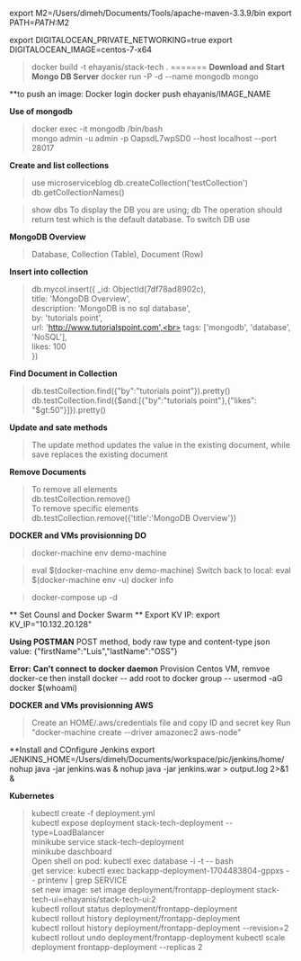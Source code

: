 export M2=/Users/dimeh/Documents/Tools/apache-maven-3.3.9/bin
export PATH=$PATH:$M2

export DIGITALOCEAN_PRIVATE_NETWORKING=true
export DIGITALOCEAN_IMAGE=centos-7-x64

> docker build -t ehayanis/stack-tech .
=======
**Download and Start Mongo DB Server**
> docker run -P -d --name mongodb mongo

**to push an image:
Docker login 
docker push ehayanis/IMAGE_NAME

**Use of mongodb**
> docker exec -it mongodb /bin/bash <br>
> mongo admin -u admin -p OapsdL7wpSD0 --host localhost --port 28017

**Create and list collections**
> use microserviceblog
> db.createCollection('testCollection')
> db.getCollectionNames() 

> show dbs
To display the DB you are using;
> db 
The operation should return test which is the default database. To switch DB 
> use <database>


**MongoDB Overview**
> Database, Collection (Table), Document (Row)

**Insert into collection**
> db.mycol.insert({
     _id: ObjectId(7df78ad8902c),<br>
     title: 'MongoDB Overview', <br>
     description: 'MongoDB is no sql database',<br>
     by: 'tutorials point',<br>
     url: 'http://www.tutorialspoint.com',<br>
     tags: ['mongodb', 'database', 'NoSQL'],<br>
     likes: 100<br>
  })
  
**Find Document in Collection**
> db.testCollection.find({"by":"tutorials point"}).pretty() <br>
> db.testCollection.find({$and:[{"by":"tutorials point"},{"likes": "$gt:50"}]}).pretty()

**Update and sate methods**
> The update method updates the value in the existing document, while save replaces the existing document 

**Remove Documents**
> To remove all elements <br> 
db.testCollection.remove() <br>
> To remove specific elements <br>
db.testCollection.remove({'title':'MongoDB Overview'})


**DOCKER and VMs provisionning DO**
> docker-machine env demo-machine 

> eval $(docker-machine env demo-machine)
> Switch back to local: eval $(docker-machine env -u)
> docker info 

> docker-compose up -d


** Set Counsl and Docker Swarm ** 
Export KV IP: 
export KV_IP="10.132.20.128"

**Using POSTMAN** 
POST method, body raw type and content-type json 
value: {"firstName":"Luis","lastName":"OSS"}


**Error: Can't connect to docker daemon**
Provision Centos VM, remvoe docker-ce then install docker 
-- add root to docker group 
-- usermod -aG docker $(whoami)

**DOCKER and VMs provisionning AWS**
> Create an HOME/.aws/credentials file and copy ID and secret key 
> Run "docker-machine create --driver amazonec2 aws-node"

**Install and COnfigure Jenkins
export JENKINS_HOME=/Users/dimeh/Documents/workspace/pic/jenkins/home/
nohup java -jar jenkins.was &
nohup java -jar jenkins.war > output.log 2>&1 &  

**Kubernetes**  
> kubectl create -f deployment.yml  
> kubectl expose deployment stack-tech-deployment --type=LoadBalancer  
> minikube service stack-tech-deployment  
> minikube daschboard  
> Open shell on pod: kubectl exec database -i -t -- bash  
> get service: kubectl exec backapp-deployment-1704483804-gppxs -- printenv | grep SERVICE  
> set new image: set image deployment/frontapp-deployment stack-tech-ui=ehayanis/stack-tech-ui:2  
> kubectl rollout status deployment/frontapp-deployment  
> kubectl rollout history deployment/frontapp-deployment  
> kubectl rollout history deployment/frontapp-deployment  --revision=2  
> kubectl rollout undo deployment/frontapp-deployment
> kubectl scale deployment frontapp-deployment --replicas 2  

